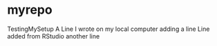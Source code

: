 # myrepo
TestingMySetup
A Line I wrote on my local computer
adding a line
Line added from RStudio
another line
